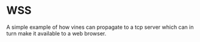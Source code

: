 WSS
===

A simple example of how vines can propagate to a tcp server which can in turn
make it available to a web browser.
